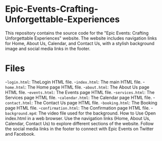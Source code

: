 # Epic-Events-Crafting-Unforgettable-Experiences
This repository contains the source code for the "Epic Events: Crafting Unforgettable Experiences" website. The website includes navigation links for Home, About Us, Calendar, and Contact Us, with a stylish background image and social media links in the footer.

# Files
-`login.html`: TheLogin HTML file.
-`index.html`: The main HTML file.
-`home.html`: The Home page HTML file.
-`about.html`: The About Us page HTML file.
-`events.html`: The Events page HTML file.
-`services.html`: The Services page HTML file.
-`calendar.html`: The Calendar page HTML file.
-`contact.html`: The Contact Us page HTML file.
-`booking.html`: The Booking page HTML file.
-`confirmation.html`: The Confirmation page HTML file.
-`background.mp4`: The video file used for the background.
How to Use
Open index.html in a web browser.
Use the navigation links (Home, About Us, Calendar, Contact Us) to explore different sections of the website.
Follow the social media links in the footer to connect with Epic Events on Twitter and Facebook.
